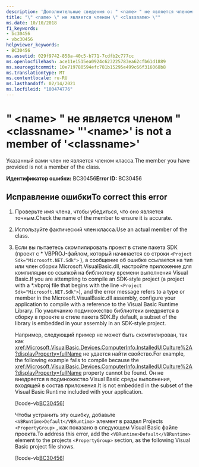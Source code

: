 ```yaml
---
description: 'Дополнительные сведения о: " <name> " не является членом " <classname> "'
title: "\" <name> \" не является членом \" <classname> \""
ms.date: 10/10/2018
f1_keywords:
- bc30456
- vbc30456
helpviewer_keywords:
- BC30456
ms.assetid: 029f9742-858a-40c5-b771-7cdfb2c777cc
ms.openlocfilehash: ace11e1515ea0924c623225783ea62cfb61d1889
ms.sourcegitcommit: 10e719780594efc781b15295e499c66f316068b8
ms.translationtype: MT
ms.contentlocale: ru-RU
ms.lasthandoff: 02/14/2021
ms.locfileid: "100474776"
---
```

# <a name="name-is-not-a-member-of-classname"></a><span data-ttu-id="6882d-103">" \<name> " не является членом " \<classname> "</span><span class="sxs-lookup"><span data-stu-id="6882d-103">'\<name>' is not a member of '\<classname>'</span></span>

<span data-ttu-id="6882d-104">Указанный вами член не является членом класса.</span><span class="sxs-lookup"><span data-stu-id="6882d-104">The member you have provided is not a member of the class.</span></span>  
  
 <span data-ttu-id="6882d-105">**Идентификатор ошибки:** BC30456</span><span class="sxs-lookup"><span data-stu-id="6882d-105">**Error ID:** BC30456</span></span>  
  
## <a name="to-correct-this-error"></a><span data-ttu-id="6882d-106">Исправление ошибки</span><span class="sxs-lookup"><span data-stu-id="6882d-106">To correct this error</span></span>  
  
1. <span data-ttu-id="6882d-107">Проверьте имя члена, чтобы убедиться, что оно является точным.</span><span class="sxs-lookup"><span data-stu-id="6882d-107">Check the name of the member to ensure it is accurate.</span></span>  
  
2. <span data-ttu-id="6882d-108">Используйте фактический член класса.</span><span class="sxs-lookup"><span data-stu-id="6882d-108">Use an actual member of the class.</span></span>

3. <span data-ttu-id="6882d-109">Если вы пытаетесь скомпилировать проект в стиле пакета SDK (проект с \* VBPROJ-файлом, который начинается со строки `<Project Sdk="Microsoft.NET.Sdk">` ), а сообщение об ошибке ссылается на тип или член сборки Microsoft.VisualBasic.dll, настройте приложение для компиляции со ссылкой на библиотеку времени выполнения Visual Basic.</span><span class="sxs-lookup"><span data-stu-id="6882d-109">If you are attempting to compile an SDK-style project (a project with a \*.vbproj file that begins with the line `<Project Sdk="Microsoft.NET.Sdk">`), and the error message refers to a type or member in the Microsoft.VisualBasic.dll assembly, configure your application to compile with a reference to the Visual Basic Runtime Library.</span></span> <span data-ttu-id="6882d-110">По умолчанию подмножество библиотеки внедряется в сборку в проекте в стиле пакета SDK.</span><span class="sxs-lookup"><span data-stu-id="6882d-110">By default, a subset of the library is embedded in your assembly in an SDK-style project.</span></span>

   <span data-ttu-id="6882d-111">Например, следующий пример не может быть скомпилирован, так как <xref:Microsoft.VisualBasic.Devices.ComputerInfo.InstalledUICulture%2A?displayProperty=fullName> не удается найти свойство.</span><span class="sxs-lookup"><span data-stu-id="6882d-111">For example, the following example fails to compile because the <xref:Microsoft.VisualBasic.Devices.ComputerInfo.InstalledUICulture%2A?displayProperty=fullName> property cannot be found.</span></span> <span data-ttu-id="6882d-112">Он не внедряется в подмножество Visual Basic среды выполнения, входящей в состав приложения.</span><span class="sxs-lookup"><span data-stu-id="6882d-112">It is not embedded in the subset of the Visual Basic Runtime included with your application.</span></span>  

   [!code-vb[BC30456](~/samples/snippets/visualbasic/language-reference/error-messages/bc30456/program.vb)]

   <span data-ttu-id="6882d-113">Чтобы устранить эту ошибку, добавьте `<VBRuntime>Default</VBRuntime>` элемент в раздел Projects `<PropertyGroup>` , как показано в следующем Visual Basic файле проекта.</span><span class="sxs-lookup"><span data-stu-id="6882d-113">To address this error, add the `<VBRuntime>Default</VBRuntime>` element to the projects `<PropertyGroup>` section, as the following Visual Basic project file shows.</span></span>

   [!code-vb[BC30456](~/samples/snippets/visualbasic/language-reference/error-messages/bc30456/bc30456.vbproj?highlight=6)]
